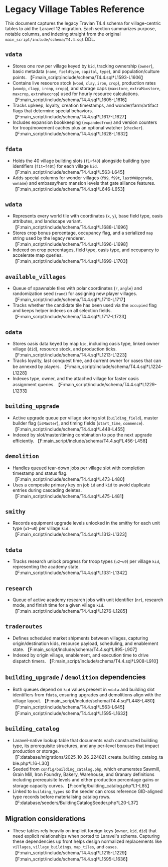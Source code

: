 # Legacy Village Tables Reference

This document captures the legacy Travian T4.4 schema for village-centric tables to aid the Laravel 12 migration.
Each section summarizes purpose, notable columns, and indexing straight from the original `main_script/include/schema/T4.4.sql` DDL.

## `vdata`
- Stores one row per village keyed by `kid`, tracking ownership (`owner`), basic metadata (`name`, `fieldtype`, `capital`, `type`), and population/culture points. 【F:main_script/include/schema/T4.4.sql†L1593-L1606】
- Contains live resource stock (`wood`, `clay`, `iron`, `crop`), production rates (`woodp`, `clayp`, `ironp`, `cropp`), and storage caps (`maxstore`, `extraMaxstore`, `maxcrop`, `extraMaxcrop`) used for hourly resource calculations. 【F:main_script/include/schema/T4.4.sql†L1605-L1616】
- Tracks upkeep, loyalty, creation timestamps, and wonder/farm/artifact flags that determine special behaviors. 【F:main_script/include/schema/T4.4.sql†L1617-L1627】
- Includes expansion bookkeeping (`expandedfrom`) and version counters for troop/movement caches plus an optional watcher (`checker`). 【F:main_script/include/schema/T4.4.sql†L1628-L1632】

## `fdata`
- Holds the 40 village building slots (`f1`–`f40`) alongside building type identifiers (`f1t`–`f40t`) for each village `kid`. 【F:main_script/include/schema/T4.4.sql†L563-L645】
- Adds special columns for wonder villages (`f99`, `f99t`, `lastWWUpgrade`, `wwname`) and embassy/hero mansion levels that gate alliance features. 【F:main_script/include/schema/T4.4.sql†L646-L653】

## `wdata`
- Represents every world tile with coordinates (`x`, `y`), base field type, oasis attributes, and landscape variant. 【F:main_script/include/schema/T4.4.sql†L1688-L1696】
- Stores crop bonus percentage, occupancy flag, and a serialized `map` string used by the legacy renderer. 【F:main_script/include/schema/T4.4.sql†L1696-L1698】
- Indexed on crop percentages, field type, oasis type, and occupancy to accelerate map queries. 【F:main_script/include/schema/T4.4.sql†L1699-L1703】

## `available_villages`
- Queue of spawnable tiles with polar coordinates (`r`, `angle`) and randomization seed (`rand`) for assigning new player villages. 【F:main_script/include/schema/T4.4.sql†L1710-L1717】
- Tracks whether the candidate tile has been used via the `occupied` flag and keeps helper indexes on all selection fields. 【F:main_script/include/schema/T4.4.sql†L1717-L1723】

## `odata`
- Stores oasis data keyed by map `kid`, including oasis type, linked owner village (`did`), resource stock, and production ticks. 【F:main_script/include/schema/T4.4.sql†L1213-L1223】
- Tracks loyalty, last conquest time, and current owner for oases that can be annexed by players. 【F:main_script/include/schema/T4.4.sql†L1224-L1228】
- Indexes type, owner, and the attached village for faster oasis assignment queries. 【F:main_script/include/schema/T4.4.sql†L1229-L1233】

## `building_upgrade`
- Active upgrade queue per village storing slot (`building_field`), master builder flag (`isMaster`), and timing fields (`start_time`, `commence`). 【F:main_script/include/schema/T4.4.sql†L448-L455】
- Indexed by slot/master/timing combination to pop the next upgrade efficiently. 【F:main_script/include/schema/T4.4.sql†L456-L458】

## `demolition`
- Handles queued tear-down jobs per village slot with completion timestamp and status flag. 【F:main_script/include/schema/T4.4.sql†L473-L480】
- Uses a composite primary key on job `id` and `kid` to avoid duplicate entries during cascading deletes. 【F:main_script/include/schema/T4.4.sql†L475-L481】

## `smithy`
- Records equipment upgrade levels unlocked in the smithy for each unit type (`u1`–`u8`) per village `kid`. 【F:main_script/include/schema/T4.4.sql†L1313-L1323】

## `tdata`
- Tracks research unlock progress for troop types (`u2`–`u9`) per village `kid`, representing the academy state. 【F:main_script/include/schema/T4.4.sql†L1331-L1342】

## `research`
- Queue of active academy research jobs with unit identifier (`nr`), research mode, and finish time for a given village `kid`. 【F:main_script/include/schema/T4.4.sql†L1276-L1285】

## `traderoutes`
- Defines scheduled market shipments between villages, capturing origin/destination kids, resource payload, scheduling, and enablement state. 【F:main_script/include/schema/T4.4.sql†L895-L907】
- Indexed by origin village, enablement, and execution time to drive dispatch timers. 【F:main_script/include/schema/T4.4.sql†L908-L910】

## `building_upgrade` / `demolition` dependencies
- Both queues depend on `kid` values present in `vdata` and building slot identifiers from `fdata`, ensuring upgrades and demolitions align with the village layout. 【F:main_script/include/schema/T4.4.sql†L448-L480】【F:main_script/include/schema/T4.4.sql†L563-L645】【F:main_script/include/schema/T4.4.sql†L1595-L1632】

## `building_catalog`
- Laravel-native lookup table that documents each constructed building type, its prerequisite structures, and any per-level bonuses that impact production or storage. 【F:database/migrations/2025_10_26_224821_create_building_catalog_table.php†L16-L30】
- Seeded from `config/building_catalog.php`, which enumerates Sawmill, Grain Mill, Iron Foundry, Bakery, Warehouse, and Granary definitions including prerequisite levels and either production percentage gains or storage capacity curves. 【F:config/building_catalog.php†L1-L85】
- Linked to `building_types` so the seeder can cross reference GID-aligned type records before materialising catalog rows. 【F:database/seeders/BuildingCatalogSeeder.php†L20-L37】

## Migration considerations
- These tables rely heavily on implicit foreign keys (`owner`, `kid`, `did`) that need explicit relationships when ported to Laravel's schema. Capturing these dependencies up front helps design normalized replacements like `villages`, `village_buildings`, `map_tiles`, and `oases`. 【F:main_script/include/schema/T4.4.sql†L1215-L1229】【F:main_script/include/schema/T4.4.sql†L1595-L1636】
